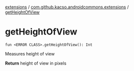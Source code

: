 [extensions](../index.md) / [com.github.kacso.androidcommons.extensions](index.md) / [getHeightOfView](.)

# getHeightOfView

`fun <ERROR CLASS>.getHeightOfView(): Int`

Measures height of view

**Return**
height of view in pixels

